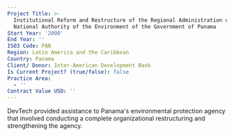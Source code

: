 ```yaml
---
Project Title: >-
  Institutional Reform and Restructure of the Regional Administration of the
  National Authority of the Environment of the Government of Panama
Start Year: '2000'
End Year: ''
ISO3 Code: PAN
Region: Latin America and the Caribbean
Country: Panama
Client/ Donor: Inter-American Development Bank
Is Current Project? (true/false): false
Practice Area:
  - ''
Contract Value USD: ''
---
```

DevTech provided assistance to Panama's environmental protection agency that involved conducting a complete organizational restructuring and strengthening the agency.